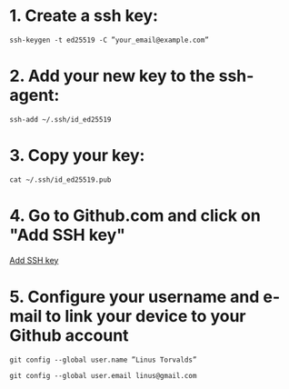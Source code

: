 # 1. Create a ssh key:

```
ssh-keygen -t ed25519 -C ”your_email@example.com”
```

# 2. Add your new key to the ssh-agent:

```
ssh-add ~/.ssh/id_ed25519
```

# 3. Copy your key:

```
cat ~/.ssh/id_ed25519.pub
```

# 4. Go to Github.com and click on "Add SSH key"

[Add SSH key](https://github.com/settings/keys)

# 5. Configure your username and e-mail to link your device to your Github account

```
git config --global user.name ”Linus Torvalds”
```
```
git config --global user.email linus@gmail.com
```
